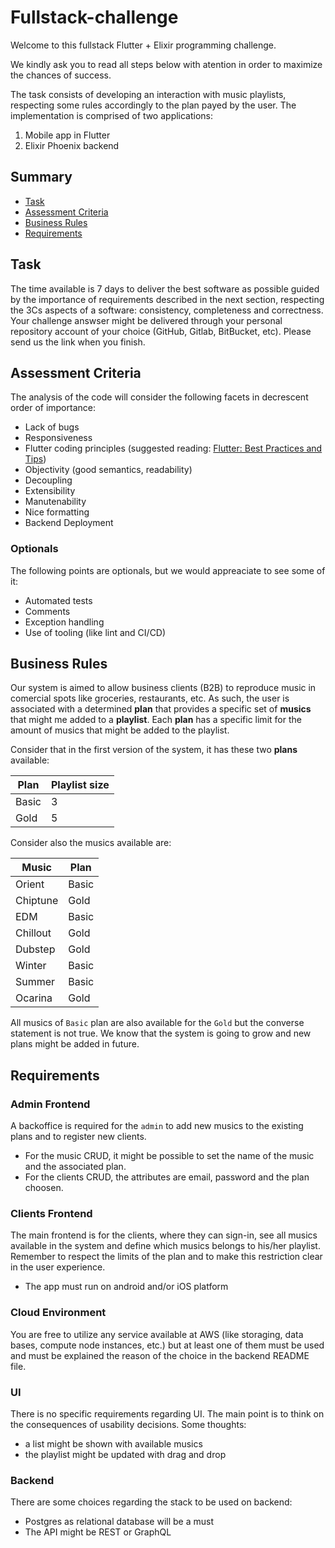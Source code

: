 # Fullstack-challenge

Welcome to this fullstack Flutter + Elixir programming challenge.

We kindly ask you to read all steps below with atention in order to maximize the chances of success.

The task consists of developing an interaction with music playlists, respecting some rules accordingly to the plan payed by the user. The implementation is comprised of two applications:

1) Mobile app in Flutter
2) Elixir Phoenix backend

## Summary

- [Task](#task)
- [Assessment Criteria](#assessment-criteria)
- [Business Rules](#business-rules)
- [Requirements](#requirements)

## Task

The time available is 7 days to deliver the best software as possible guided by the importance of requirements described in the next section, respecting the 3Cs aspects of a software: consistency, completeness and correctness. Your challenge answser might be delivered through your personal repository account of your choice (GitHub, Gitlab, BitBucket, etc). Please send us the link when you finish.

## Assessment Criteria

The analysis of the code will consider the following facets in decrescent order of importance:

- Lack of bugs
- Responsiveness
- Flutter coding principles (suggested reading: [Flutter: Best Practices and Tips]([https://reactjs.org/docs/thinking-in-react.html](https://medium.com/flutter-community/flutter-best-practices-and-tips-7c2782c9ebb5)))
- Objectivity (good semantics, readability)
- Decoupling
- Extensibility
- Manutenability
- Nice formatting
- Backend Deployment

### Optionals

The following points are optionals, but we would appreaciate to see some of it:

- Automated tests
- Comments
- Exception handling
- Use of tooling (like lint and CI/CD)

## Business Rules

Our system is aimed to allow business clients (B2B) to reproduce music in comercial spots like groceries, restaurants, etc. As such, the user is associated with a determined **plan** that provides a specific set of **musics** that might me added to a **playlist**. Each **plan** has a specific limit for the amount of musics that might be added to the playlist.

Consider that in the first version of the system, it has these two **plans** available:

| Plan   | Playlist size |
|--------|---------------|
| Basic  | 3             |
| Gold   | 5             |

Consider also the musics available are:

| Music    | Plan  |
|----------|-------|
| Orient   | Basic |
| Chiptune | Gold  |
| EDM      | Basic | 
| Chillout | Gold  |
| Dubstep  | Gold  |
| Winter   | Basic |
| Summer   | Basic |
| Ocarina  | Gold  |

All musics of `Basic` plan are also available for the `Gold` but the converse statement is not true.
We know that the system is going to grow and new plans might be added in future.

## Requirements

### Admin Frontend 

A backoffice is required for the `admin` to add new musics to the existing plans and to register new clients.

- For the music CRUD, it might be possible to set the name of the music and the associated plan.
- For the clients CRUD, the attributes are email, password and the plan choosen.

### Clients Frontend

The main frontend is for the clients, where they can sign-in, see all musics available in the system and define which musics belongs to his/her playlist. Remember to respect the limits of the plan and to make this restriction clear in the user experience.

- The app must run on android and/or iOS platform

### Cloud Environment

You are free to utilize any service available at AWS (like storaging, data bases, compute node instances, etc.) but at least one of them must be used and must be explained the reason of the choice in the backend README file.

### UI

There is no specific requirements regarding UI. The main point is to think on the consequences of usability decisions. Some thoughts:

- a list might be shown with available musics
- the playlist might be updated with drag and drop

### Backend

There are some choices regarding the stack to be used on backend:

- Postgres as relational database will be a must
- The API might be REST or GraphQL
